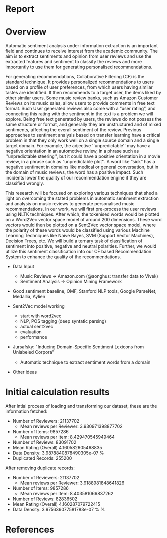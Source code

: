 # Report

# Overview

Automatic sentiment analysis under information extraction is an important field
and continues to receive interest from the academic community. The aim is to
extract sentiments and opinion from user reviews and use the extracted features
and sentiment to classify the reviews and more importantly to use them for
generating personalised recommendations.

For generating recommendations, Collaborative Filtering (CF) is the standard
technique. It provides personalized recommendations to users based on a profile
of user preferences, from which users having similar tastes are identified. It
then recommends to a target user, the items liked by other similar users. Some
music review banks, such as Amazon Customer Reviews on its music sales, allow
users to provide comments in free text format. Such User generated reviews also
come with a “user rating”, and connecting this rating with the sentiment in the
text is a problem we will explore. Being free text generated by users, the
reviews do not possess the same structure or format, and generally they are
unstructured and of mixed sentiments, affecting the overall sentiment of the
review. Previous approaches to sentiment analysis based on transfer learning
have a critical problem in that they only work well on a single source domain
and a single target domain. For example, the adjective ''unpredictable'' may
have a negative orientation in an automotive review, in a phrase such as
''unpredictable steering'', but it could have a positive orientation in a movie
review, in a phrase such as “unpredictable plot''. A word like “sick” has a
negative sentiment in domains like medical or general conversation, but in the
domain of music reviews, the word has a positive impact. Such incidents lower
the quality of our recommendation engine if they are classified wrongly.

This research will be focused on exploring various techniques that shed a light
on overcoming the stated problems in automatic sentiment extraction and
analysis on music reviews to generate personalised music recommendations. In
our work, we will first pre-process the user reviews using NLTK
techniques. After which, the tokenised words would be plotted on a Word2Vec
vector space model of around 200 dimensions. These word vectors would then be
plotted on a Sent2Vec vector space model, where the polarity of these words
would be classified using various Machine Learning Techniques like Naive Bayes,
SVM (Support Vector Machines), Decision Trees, etc. We will build a ternary
task of classification of sentiment into positive, negative and neutral
polarities. Further, we would utilize this sentiment classification into our CF
based Recommendation System to enhance the quality of the recommendations.

- Data Input
    - Music Reviews -> Amazon.com (@aonghus: transfer data to Vivek)
    - Sentiment Analysis -> Opinion Mining Framework

- Good sentiment baseline, OMF, Stanford NLP tools, Google ParseNet, Medallia, Aylien

- Sent2Vec model working
    - start with word2vec
    - NLP, POS tagging (deep syntatic parsing)
    - actual sent2vec
    - evaluation
    - performance

- Jursafsky: "Inducing Domain-Specific Sentiment Lexicons from Unlabeled Corpora"
    - Automatic technique to extract sentiment words from a domain
    
- Other ideas

# Initial calculation results

After intial process of loading and transforming our dataset, these are the information fetched:

- Number of Reviewers:           21137702
    - Mean reviews per Reviewer:     3.930971398877702
- Number of Items:               9857286
    - Mean reviews per Item:         8.429470545949464
- Number of Reviews:             83091702
- Mean Rating (Overall)          4.160582605468835
- Data Density:                  3.9878840878490305e-07 %
- Duplicated Records:            255200

After removing duplicate records:

- Number of Reviewers:           21137702
    - Mean reviews per Reviewer:     3.9188981848641826
- Number of Items:               9857286
    - Mean reviews per Item:         8.403581066837262
- Number of Reviews:             82836502
- Mean Rating (Overall)          4.160287079722415
- Data Density:                  3.975636077581783e-07 % %


# References
